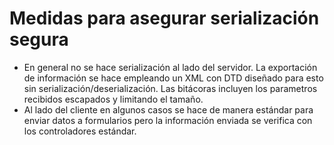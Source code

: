 # Medidas para asegurar serialización segura

* En general no se hace serialización al lado del servidor. La exportación 
  de información se hace empleando un XML con DTD diseñado para esto sin
  serialización/deserialización.
  Las bitácoras incluyen los parametros recibidos escapados y limitando
  el tamaño.
* Al lado del cliente en algunos casos se hace de manera estándar para
  enviar datos a formularios pero la información enviada se verifica con 
  los controladores estándar.
